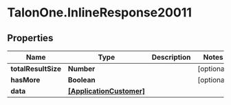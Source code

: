 # TalonOne.InlineResponse20011

## Properties

Name | Type | Description | Notes
------------ | ------------- | ------------- | -------------
**totalResultSize** | **Number** |  | [optional] 
**hasMore** | **Boolean** |  | [optional] 
**data** | [**[ApplicationCustomer]**](ApplicationCustomer.md) |  | 


